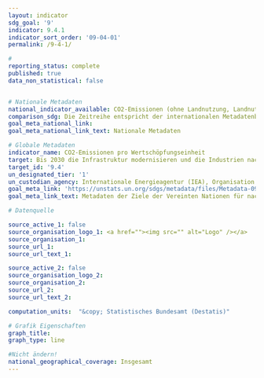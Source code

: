 ```yaml
---
layout: indicator
sdg_goal: '9'
indicator: 9.4.1
indicator_sort_order: '09-04-01'
permalink: /9-4-1/

#
reporting_status: complete
published: true
data_non_statistical: false


# Nationale Metadaten
national_indicator_available: CO2-Emissionen (ohne Landnutzung, Landnutzungsänderungen und Forstwirtschaft) zum realen BIP <br> CO2-Emissionen zur Bruttowertschöpfung (preisbereinigt) im Verarbeitenden Gewerbe
comparison_sdg: Die Zeitreihe entspricht der internationalen Metadatenbeschreibung.
goal_meta_national_link:
goal_meta_national_link_text: Nationale Metadaten

# Globale Metadaten
indicator_name: CO2-Emissionen pro Wertschöpfungseinheit
target: Bis 2030 die Infrastruktur modernisieren und die Industrien nachrüsten, um sie nachhaltig zu machen, mit effizienterem Ressourceneinsatz und unter vermehrter Nutzung sauberer und umweltverträglicher Technologien und Industrieprozesse, wobei alle Länder Maßnahmen entsprechend ihren jeweiligen Kapazitäten ergreifen
target_id: '9.4'
un_designated_tier: '1'
un_custodian_agency: Internationale Energieagentur (IEA), Organisation der Vereinten Nationen für industrielle Entwicklung (UNIDO)
goal_meta_link: 'https://unstats.un.org/sdgs/metadata/files/Metadata-09-04-01.pdf'
goal_meta_link_text: Metadaten der Ziele der Vereinten Nationen für nachhaltige Entwicklung

# Datenquelle

source_active_1: false
source_organisation_logo_1: <a href=""><img src="" alt="Logo" /></a>
source_organisation_1:
source_url_1:
source_url_text_1:

source_active_2: false
source_organisation_logo_2:
source_organisation_2:
source_url_2:
source_url_text_2:

computation_units:  "&copy; Statistisches Bundesamt (Destatis)"

# Grafik Eigenschaften
graph_title:
graph_type: line

#Nicht ändern!
national_geographical_coverage: Insgesamt
---
```

